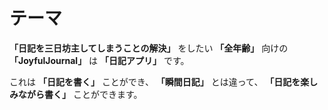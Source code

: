 # テーマ
**「日記を三日坊主してしまうことの解決」** をしたい
**「全年齢」** 向けの
**「JoyfulJournal」** は
**「日記アプリ」** です。

これは **「日記を書く」** ことができ、
**「瞬間日記」** とは違って、
**「日記を楽しみながら書く」** ことができます。